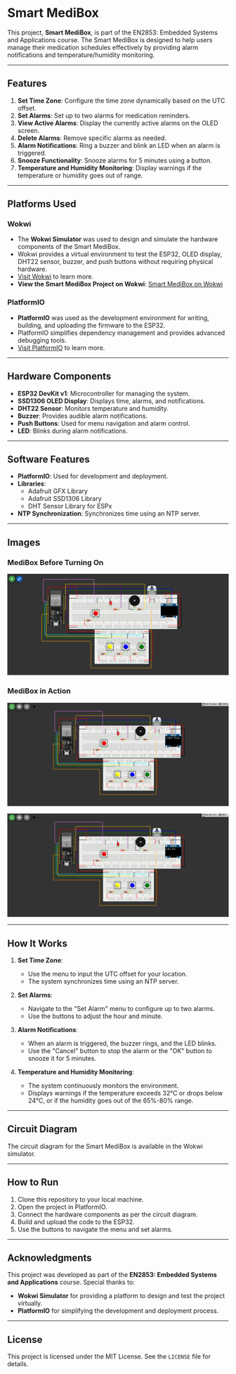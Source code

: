 # Smart MediBox

This project, **Smart MediBox**, is part of the EN2853: Embedded Systems and Applications course. The Smart MediBox is designed to help users manage their medication schedules effectively by providing alarm notifications and temperature/humidity monitoring.

---

## Features

1. **Set Time Zone**: Configure the time zone dynamically based on the UTC offset.
2. **Set Alarms**: Set up to two alarms for medication reminders.
3. **View Active Alarms**: Display the currently active alarms on the OLED screen.
4. **Delete Alarms**: Remove specific alarms as needed.
5. **Alarm Notifications**: Ring a buzzer and blink an LED when an alarm is triggered.
6. **Snooze Functionality**: Snooze alarms for 5 minutes using a button.
7. **Temperature and Humidity Monitoring**: Display warnings if the temperature or humidity goes out of range.

---

## Platforms Used

### Wokwi
- The **Wokwi Simulator** was used to design and simulate the hardware components of the Smart MediBox.
- Wokwi provides a virtual environment to test the ESP32, OLED display, DHT22 sensor, buzzer, and push buttons without requiring physical hardware.
- [Visit Wokwi](https://wokwi.com/) to learn more.
- **View the Smart MediBox Project on Wokwi**: [Smart MediBox on Wokwi](https://wokwi.com/projects/426657665966733313)

### PlatformIO
- **PlatformIO** was used as the development environment for writing, building, and uploading the firmware to the ESP32.
- PlatformIO simplifies dependency management and provides advanced debugging tools.
- [Visit PlatformIO](https://platformio.org/) to learn more.

---

## Hardware Components

- **ESP32 DevKit v1**: Microcontroller for managing the system.
- **SSD1306 OLED Display**: Displays time, alarms, and notifications.
- **DHT22 Sensor**: Monitors temperature and humidity.
- **Buzzer**: Provides audible alarm notifications.
- **Push Buttons**: Used for menu navigation and alarm control.
- **LED**: Blinks during alarm notifications.

---

## Software Features

- **PlatformIO**: Used for development and deployment.
- **Libraries**:
  - Adafruit GFX Library
  - Adafruit SSD1306 Library
  - DHT Sensor Library for ESPx
- **NTP Synchronization**: Synchronizes time using an NTP server.

---

## Images

### MediBox Before Turning On
![MediBox Before Turning On](assets/MediBoxBeforeOn.png)

### MediBox in Action
![MediBox in Action - 1](assets/MediBox2.png)

![MediBox in Action - 2](assets/MediBox3.png)

---

## How It Works

1. **Set Time Zone**:
   - Use the menu to input the UTC offset for your location.
   - The system synchronizes time using an NTP server.

2. **Set Alarms**:
   - Navigate to the "Set Alarm" menu to configure up to two alarms.
   - Use the buttons to adjust the hour and minute.

3. **Alarm Notifications**:
   - When an alarm is triggered, the buzzer rings, and the LED blinks.
   - Use the "Cancel" button to stop the alarm or the "OK" button to snooze it for 5 minutes.

4. **Temperature and Humidity Monitoring**:
   - The system continuously monitors the environment.
   - Displays warnings if the temperature exceeds 32°C or drops below 24°C, or if the humidity goes out of the 65%-80% range.

---

## Circuit Diagram

The circuit diagram for the Smart MediBox is available in the Wokwi simulator.

---

## How to Run

1. Clone this repository to your local machine.
2. Open the project in PlatformIO.
3. Connect the hardware components as per the circuit diagram.
4. Build and upload the code to the ESP32.
5. Use the buttons to navigate the menu and set alarms.

---

## Acknowledgments

This project was developed as part of the **EN2853: Embedded Systems and Applications** course. Special thanks to:
- **Wokwi Simulator** for providing a platform to design and test the project virtually.
- **PlatformIO** for simplifying the development and deployment process.

---

## License

This project is licensed under the MIT License. See the `LICENSE` file for details.